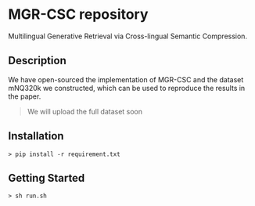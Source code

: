 # MGR-CSC repository
Multilingual Generative Retrieval via Cross-lingual Semantic Compression.

## Description
We have open-sourced the implementation of MGR-CSC and the dataset mNQ320k we constructed, which can be used to reproduce the results in the paper.

> We will upload the full dataset soon

## Installation
	> pip install -r requirement.txt 

## Getting Started

	> sh run.sh 




